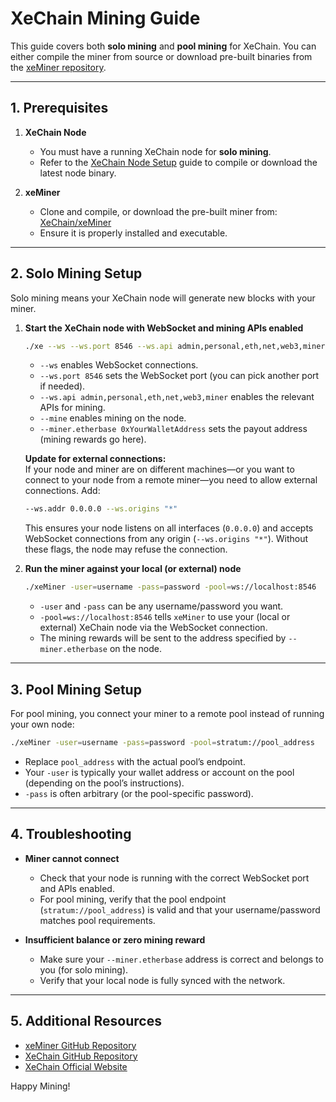 # XeChain Mining Guide

This guide covers both **solo mining** and **pool mining** for XeChain. You can either compile the miner from source or download pre-built binaries from the [xeMiner repository](https://github.com/XeChain/xeMiner).

---

## 1. Prerequisites

1. **XeChain Node**  
   - You must have a running XeChain node for **solo mining**.  
   - Refer to the [XeChain Node Setup](https://github.com/XeChain/docs/blob/main/node-setup.md) guide to compile or download the latest node binary.
   
2. **xeMiner**  
   - Clone and compile, or download the pre-built miner from:  
     [XeChain/xeMiner](https://github.com/XeChain/xeMiner)
   - Ensure it is properly installed and executable.

---

## 2. Solo Mining Setup

Solo mining means your XeChain node will generate new blocks with your miner.  

1. **Start the XeChain node with WebSocket and mining APIs enabled**  
   ```bash
   ./xe --ws --ws.port 8546 --ws.api admin,personal,eth,net,web3,miner --mine --miner.etherbase 0xYourWalletAddress
   ```
   - `--ws` enables WebSocket connections.  
   - `--ws.port 8546` sets the WebSocket port (you can pick another port if needed).  
   - `--ws.api admin,personal,eth,net,web3,miner` enables the relevant APIs for mining.  
   - `--mine` enables mining on the node.  
   - `--miner.etherbase 0xYourWalletAddress` sets the payout address (mining rewards go here).

   **Update for external connections:**  
   If your node and miner are on different machines—or you want to connect to your node from a remote miner—you need to allow external connections. Add:  
   ```bash
   --ws.addr 0.0.0.0 --ws.origins "*"
   ```
   This ensures your node listens on all interfaces (`0.0.0.0`) and accepts WebSocket connections from any origin (`--ws.origins "*"`). Without these flags, the node may refuse the connection.

2. **Run the miner against your local (or external) node**  
   ```bash
   ./xeMiner -user=username -pass=password -pool=ws://localhost:8546
   ```
   - `-user` and `-pass` can be any username/password you want.  
   - `-pool=ws://localhost:8546` tells `xeMiner` to use your (local or external) XeChain node via the WebSocket connection.  
   - The mining rewards will be sent to the address specified by `--miner.etherbase` on the node.

---

## 3. Pool Mining Setup

For pool mining, you connect your miner to a remote pool instead of running your own node:

```bash
./xeMiner -user=username -pass=password -pool=stratum://pool_address
```

- Replace `pool_address` with the actual pool’s endpoint.
- Your `-user` is typically your wallet address or account on the pool (depending on the pool’s instructions).
- `-pass` is often arbitrary (or the pool-specific password).

---

## 4. Troubleshooting

- **Miner cannot connect**  
  - Check that your node is running with the correct WebSocket port and APIs enabled.  
  - For pool mining, verify that the pool endpoint (`stratum://pool_address`) is valid and that your username/password matches pool requirements.

- **Insufficient balance or zero mining reward**  
  - Make sure your `--miner.etherbase` address is correct and belongs to you (for solo mining).
  - Verify that your local node is fully synced with the network.

---

## 5. Additional Resources

- [xeMiner GitHub Repository](https://github.com/XeChain/xeMiner)
- [XeChain GitHub Repository](https://github.com/XeChain/xe-core)
- [XeChain Official Website](https://xechain.org/)  

Happy Mining!
